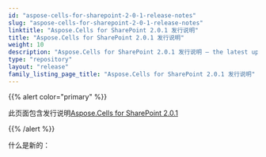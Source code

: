 ```yaml
---
id: "aspose-cells-for-sharepoint-2-0-1-release-notes"
slug: "aspose-cells-for-sharepoint-2-0-1-release-notes"
linktitle: "Aspose.Cells for SharePoint 2.0.1 发行说明"
title: "Aspose.Cells for SharePoint 2.0.1 发行说明"
weight: 10
description: "Aspose.Cells for SharePoint 2.0.1 发行说明 – the latest updates and fixes."
type: "repository"
layout: "release"
family_listing_page_title: "Aspose.Cells for SharePoint 2.0.1 发行说明"
---
```

{{% alert color="primary" %}} 

此页面包含发行说明[Aspose.Cells for SharePoint 2.0.1](https://releases.aspose.com/cells/sharepoint/new-releases/aspose.cells-for-sharepoint-2.0.1/)

{{% /alert %}} 

什么是新的：
